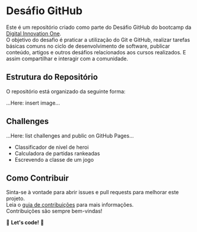 # Desáfio GitHub

Este é um repositório criado como parte do Desáfio GitHub do bootcamp da [Digital Innovation One](https://web.dio.me/).<br>
O objetivo do desafio é praticar a utilização do Git e GitHub, realizar tarefas básicas comuns no ciclo de desenvolvimento de software, publicar conteúdo, artigos e outros desáfios relacionados aos cursos realizados. E assim compartilhar e interagir com a comunidade.

## Estrutura do Repositório

O repositório está organizado da seguinte forma:

...Here: insert image... 

## Challenges

...Here: list challenges and public on GitHub Pages...

- Classificador de nivel de heroi
- Calculadora de partidas rankeadas
- Escrevendo a classe de um jogo

## Como Contribuir

Sinta-se à vontade para abrir issues e pull requests para melhorar este projeto.<br>
Leia o [guia de contribuições]() para mais informações.<br>
Contribuições são sempre bem-vindas!

🚀 **Let's code!** 🚀
